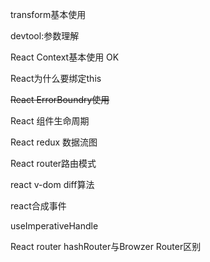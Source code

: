 transform基本使用

devtool:参数理解

React Context基本使用  OK

React为什么要绑定this

~~React ErrorBoundry使用~~

React 组件生命周期

React redux 数据流图

React router路由模式


react v-dom diff算法

react合成事件

useImperativeHandle

React router hashRouter与Browzer Router区别

